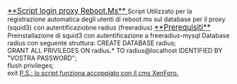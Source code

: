 <a>
<big>
<u>
**Script login proxy Reboot.Ms**
</u>
</big>
</a>

<a>
Script Utilizzato per la registrazione automatica degli utenti di reboot.ms sul database per il proxy (squid3) con autentificaziobne radius (freeradius)</a>

<a>
<big>
<u>
**Prerequisiti**
</u>
</big>
</a>

<a>
Preinstallazione di squid3 con autentificazione a freeradius-mysql
</a>

<a>
Database radius con seguente struttura:
</a>

<a>
CREATE DATABASE radius;
</a><br>
<a>
GRANT ALL PRIVILEGES ON radius.* TO radius@localhost IDENTIFIED BY "VOSTRA PASSWORD";
</a><br>
<a>
flush privileges;
</a><br>
<a>
exit
</a>

<a>
<u>
P.S.: lo script funziona accoppiato con il cms XenForo.
</u>
</a>

